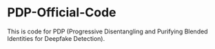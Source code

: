 # PDP-Official-Code
This is code for PDP (Progressive Disentangling and Purifying Blended Identities for Deepfake Detection).
